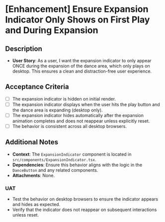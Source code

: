 # [Enhancement] Ensure Expansion Indicator Only Shows on First Play and During Expansion

## Description

- **User Story**: As a user, I want the expansion indicator to only appear ONCE during the expansion of the dance area, which only plays on desktop. This ensures a clean and distraction-free user experience.

## Acceptance Criteria

- [ ] The expansion indicator is hidden on initial render.
- [ ] The expansion indicator displays when the user hits the play button and the dance area is expanding (desktop only).
- [ ] The expansion indicator hides automatically after the expansion animation completes and does not reappear unless explicitly reset.
- [ ] The behavior is consistent across all desktop browsers.

## Additional Notes

- **Context**: The `ExpansionIndicator` component is located in `src/components/ExpansionIndicator.tsx`.
- **Dependencies**: Ensure this behavior aligns with the logic in the `DanceButton` and any related components.
- **Attachments**: None.

### UAT

- Test the behavior on desktop browsers to ensure the indicator appears and hides as expected.
- Verify that the indicator does not reappear on subsequent interactions unless reset.
